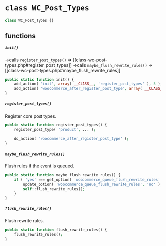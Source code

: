 # `class WC_Post_Types`
```php
class WC_Post_Types {}
```

## functions
##### `init()`
->calls `register_post_types()` => [[class-wc-post-types.php#register_post_types]]
->calls `maybe_flush_rewrite_rules()` => [[class-wc-post-types.php#maybe_flush_rewrite_rules]]
```php
public static function init() {
	add_action( 'init', array( __CLASS__, 'register_post_types' ), 5 );
	add_action( 'woocommerce_after_register_post_type', array( __CLASS__, 'maybe_flush_rewrite_rules' ) );
}
```

##### `register_post_types()`
Register core post types.
```php
public static function register_post_types() {
	register_post_type( 'product', ... );
	
	do_action( 'woocommerce_after_register_post_type' );
}
```

##### `maybe_flush_rewrite_rules()`
Flush rules if the event is queued.
```php
public static function maybe_flush_rewrite_rules() {
	if ( 'yes' === get_option( 'woocommerce_queue_flush_rewrite_rules' ) ) {
		update_option( 'woocommerce_queue_flush_rewrite_rules', 'no' );
		self::flush_rewrite_rules();
	}
}
```

##### `flush_rewrite_rules()`
Flush rewrite rules.
```php
public static function flush_rewrite_rules() {
	flush_rewrite_rules();
}
```